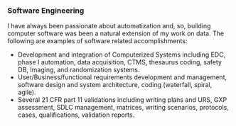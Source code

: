 ### Software Engineering

I have always been passionate about automatization and, so, building computer software was been a natural extension of my work on data. The following are examples of software related accomplishments:
 - Development and integration of Computerized Systems including EDC, phase I automation, data acquisition, CTMS, thesaurus coding, safety DB, Imaging, and randomization systems.
 - User/Business/functional requirements development and management, software design and system architecture, coding (waterfall, spiral, agile).
 - Several 21 CFR part 11 validations including writing plans and URS, GXP assessment, SDLC management, matrices, writing scenarios, protocols, cases, qualifications, validation reports. 

